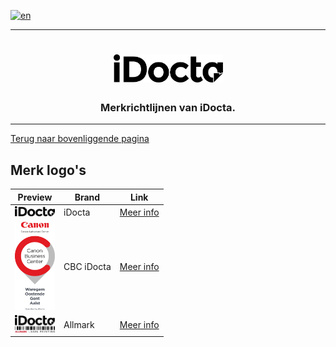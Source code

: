 [![en](https://img.shields.io/badge/lang-en-red.svg)](https://github.com/iDocta/brand-guide/blob/main/logo/README.md)

---

<h1 align="center">
    <a href="https://www.idocta.be">    
        <picture>
            <source media="(prefers-color-scheme: dark)" srcset="https://raw.githubusercontent.com/iDocta/brand-guide/main/logo/idocta/source/idocta-white.svg">
            <source media="(prefers-color-scheme: light)" srcset="https://raw.githubusercontent.com/iDocta/brand-guide/main/logo/idocta/source/idocta-black.svg">
            <img width="175px" alt="Shows a black logo in light color mode and a white one in dark color mode." src="https://raw.githubusercontent.com/iDocta/brand-guide/main/logo/idocta/source/idocta-black.svg">
        </picture>
    </a> 
</h1>
 
<h3 align="center">Merkrichtlijnen van iDocta.</h3>

---

[Terug naar bovenliggende pagina](../README.nl.md)

## Merk logo's

| Preview                                                                                                                        | Brand      | Link                              |
| ------------------------------------------------------------------------------------------------------------------------------ | ---------- | --------------------------------- |
| <img src='https://github.com/iDocta/brand-guide/blob/main/logo/idocta/source/idocta-black.svg?raw=true' width='64' alt=''/>    | iDocta     | [Meer info](idocta/README.nl.md)  |
| <img src='https://github.com/iDocta/brand-guide/blob/main/logo/cbc/source/cbc-portrait-light.svg?raw=true' width='64' alt=''/> | CBC iDocta | [Meer info](cbc/README.nl.md)     |
| <img src='https://github.com/iDocta/brand-guide/blob/main/logo/allmark/source/allmark.svg?raw=true' width='64' alt=''/>        | Allmark    | [Meer info](allmark/README.nl.md) |
